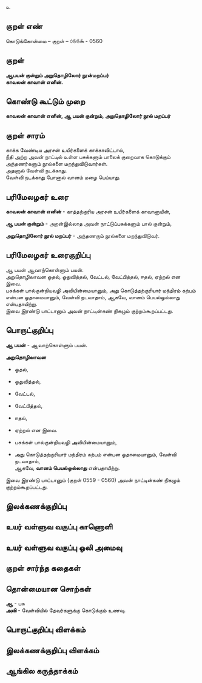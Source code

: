 உ

## குறள் எண் 

கொடுங்கோன்மை  – குறள் – ௦௫௫௯ - 0560  

## குறள் 

**ஆபயன் குன்றும் அறுதொழிலோர் நூன்மறப்பர்  
காவலன் காவான் எனின்.**  

## கொண்டு கூட்டும் முறை

**காவலன் காவான் எனின், ஆ பயன் குன்றும், அறுதொழிலோர் நூல் மறப்பர்**  

## குறள் சாரம் 

காக்க வேண்டிய அரசன் உயிர்களைக் காக்காவிட்டால்,  
நீதி அற்ற அவன் நாட்டில் உள்ள பசுக்களும் பாலைக் குறைவாக கொடுக்கும் அந்தணர்களும் நூல்களை மறந்துவிடுவார்கள்.  
அதனால் வேள்வி நடக்காது.  
வேள்வி நடக்காது போனால் வானம் மழை பெய்யாது.

## பரிமேலழகர் உரை

**காவலன் காவான் எனின்** - காத்தற்குரிய அரசன் உயிர்களைக் காவானாயின்,  

**ஆ பயன் குன்றும்** - அறன்இல்லாத அவன் நாட்டுப்பசுக்களும் பால் குன்றும்,  

**அறுதொழிலோர் நூல் மறப்பர்** - அந்தணரும் நூல்களை மறந்துவிடுவர். 

## பரிமேலழகர் உரைகுறிப்பு   

ஆ பயன் ஆவாற்கொள்ளும் பயன்.  
அறுதொழிலாவன ஓதல், ஓதுவித்தல், வேட்டல், வேட்பித்தல், ஈதல், ஏற்றல் என இவை.  
பசுக்கள் பால்குன்றியவழி அவியின்மையானும், அது கொடுத்தற்குரியார் மந்திரம் கற்பம் என்பன ஓதாமையானும், வேள்வி நடவாதாம், ஆகவே, வானம் பெயல்ஒல்லாது என்பதாயிற்று.  
இவை இரண்டு பாட்டானும் அவன் நாட்டின்கண் நிகழும் குற்றம்கூறப்பட்டது.   
 
## பொருட்குறிப்பு 

**ஆ பயன்** - ஆவாற்கொள்ளும் பயன்.  

**அறுதொழிலாவன**  
* ஓதல்,  
* ஓதுவித்தல்,  
* வேட்டல்,  
* வேட்பித்தல்,  
* ஈதல்,  
* ஏற்றல் என இவை.  

* பசுக்கள் பால்குன்றியவழி அவியின்மையானும்,    
* அது கொடுத்தற்குரியார் மந்திரம் கற்பம் என்பன ஓதாமையானும், வேள்வி நடவாதாம்,  
ஆகவே, **வானம் பெயல்ஒல்லாது** என்பதாயிற்று.   

இவை இரண்டு பாட்டானும் (குறள் 0559 - 0560) அவன் நாட்டின்கண் நிகழும் குற்றம்கூறப்பட்டது.   

## இலக்கணக்குறிப்பு  


## உயர் வள்ளுவ வகுப்பு காணொளி


## உயர் வள்ளுவ வகுப்பு ஒலி அமைவு 

 
## குறள் சார்ந்த கதைகள் 


## தொன்மையான சொற்கள்

**ஆ** - பசு   
**அவி** - வேள்வியில் தேவர்களுக்கு கொடுக்கும் உணவு.  

## பொருட்குறிப்பு விளக்கம்


## இலக்கணக்குறிப்பு விளக்கம்


## ஆங்கில கருத்தாக்கம் 


